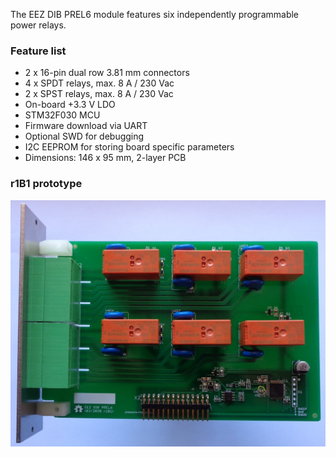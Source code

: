 The EEZ DIB PREL6 module features six independently programmable power relays.

### Feature list

* 2 x 16-pin dual row 3.81 mm connectors
* 4 x SPDT relays, max. 8 A / 230 Vac
* 2 x SPST relays, max. 8 A / 230 Vac
* On-board +3.3 V LDO
* STM32F030 MCU
* Firmware download via UART
* Optional SWD for debugging
* I2C EEPROM for storing board specific parameters
* Dimensions: 146 x 95 mm, 2-layer PCB

### r1B1 prototype

![prototype](Images/PREL6_prototype_r1B1.JPG)
